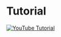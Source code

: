# Tutorial
[![YouTube Tutorial](http://img.youtube.com/vi/2ebZv7hpkrQ/0.jpg)](https://youtu.be/ROxuhRifkks)